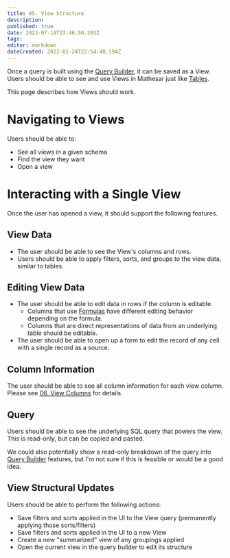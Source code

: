 ```yaml
---
title: 05. View Structure
description: 
published: true
date: 2023-07-19T23:46:50.203Z
tags: 
editor: markdown
dateCreated: 2022-01-24T22:54:40.594Z
---
```


Once a query is built using the [Query Builder](/en/product/specs/2022-01-views/03-the-query-builder), it can be saved as a View. Users should be able to see and use Views in Mathesar just like [Tables](/en/product/concepts/tables).

This page describes how Views should work.

# Navigating to Views
Users should be able to:
- See all views in a given schema
- Find the view they want
- Open a view

# Interacting with a Single View
Once the user has opened a view, it should support the following features.

## View Data
- The user should be able to see the View's columns and rows.
- Users should be able to apply filters, sorts, and groups to the view data, similar to tables.

## Editing View Data
- The user should be able to edit data in rows if the column is editable.
    - Columns that use [Formulas](/en/product/specs/2022-01-views/04-formulas) have different editing behavior depending on the formula.
    - Columns that are direct representations of data from an underlying table should be editable.
- The user should be able to open up a form to edit the record of any cell with a single record as a source.

## Column Information
The user should be able to see all column information for each view column. Please see [06. View Columns](/en/product/specs/2022-01-views/06-view-columns) for details.

## Query
Users should be able to see the underlying SQL query that powers the view. This is read-only, but can be copied and pasted.

We could also potentially show a read-only breakdown of the query into [Query Builder](/en/product/specs/2022-01-views/03-the-query-builder) features, but I'm not sure if this is feasible or would be a good idea.

## View Structural Updates
Users should be able to perform the following actions:
- Save filters and sorts applied in the UI to the View query (permanently applying those sorts/filters)
- Save filters and sorts applied in the UI to a new View
- Create a new "summarized" view of any groupings applied
- Open the current view in the query builder to edit its structure